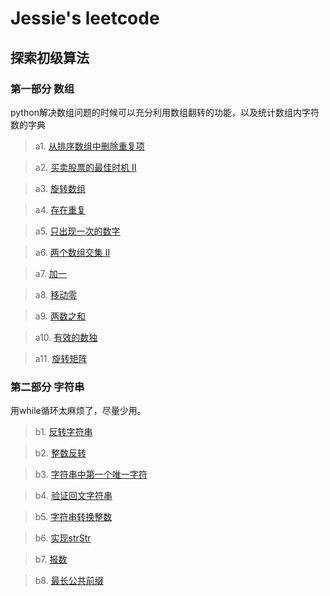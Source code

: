 # Jessie's leetcode

## 探索初级算法

### 第一部分 数组

python解决数组问题的时候可以充分利用数组翻转的功能，以及统计数组内字符数的字典

> a1. [从排序数组中删除重复项](https://github.com/OrangeJessie/Fighting_Leetcode/blob/master/%E5%88%9D%E7%BA%A7%E7%AE%97%E6%B3%95/removeDuplicates.py)

> a2. [买卖股票的最佳时机 II ](https://github.com/OrangeJessie/Fighting_Leetcode/blob/master/%E5%88%9D%E7%BA%A7%E7%AE%97%E6%B3%95/maxProfit.py)

> a3. [旋转数组](https://github.com/OrangeJessie/Fighting_Leetcode/blob/master/%E5%88%9D%E7%BA%A7%E7%AE%97%E6%B3%95/rotateArray.py)

> a4. [存在重复](https://github.com/OrangeJessie/Fighting_Leetcode/blob/master/%E5%88%9D%E7%BA%A7%E7%AE%97%E6%B3%95/containsDuplicate.py)

> a5. [只出现一次的数字](https://github.com/OrangeJessie/Fighting_Leetcode/blob/master/%E5%88%9D%E7%BA%A7%E7%AE%97%E6%B3%95/singleNumber.py)

> a6. [两个数组交集 II ](https://github.com/OrangeJessie/Fighting_Leetcode/blob/master/%E5%88%9D%E7%BA%A7%E7%AE%97%E6%B3%95/intersect.py)

> a7. [加一](https://github.com/OrangeJessie/Fighting_Leetcode/blob/master/%E5%88%9D%E7%BA%A7%E7%AE%97%E6%B3%95/plusOne.py)

> a8. [移动零](https://github.com/OrangeJessie/Fighting_Leetcode/blob/master/%E5%88%9D%E7%BA%A7%E7%AE%97%E6%B3%95/moveZeroes.py)

> a9. [两数之和](https://github.com/OrangeJessie/Fighting_Leetcode/blob/master/%E5%88%9D%E7%BA%A7%E7%AE%97%E6%B3%95/twoSum.py)

> a10. [有效的数独](https://github.com/OrangeJessie/Fighting_Leetcode/blob/master/%E5%88%9D%E7%BA%A7%E7%AE%97%E6%B3%95/isValidSudoku.py)

> a11. [旋转矩阵](https://github.com/OrangeJessie/Fighting_Leetcode/blob/master/%E5%88%9D%E7%BA%A7%E7%AE%97%E6%B3%95/rotateMatrix.py)

### 第二部分 字符串

用while循环太麻烦了，尽量少用。

> b1. [反转字符串](https://github.com/OrangeJessie/Fighting_Leetcode/blob/master/%E5%88%9D%E7%BA%A7%E7%AE%97%E6%B3%95/reverseString.py)

> b2. [整数反转](https://github.com/OrangeJessie/Fighting_Leetcode/blob/master/%E5%88%9D%E7%BA%A7%E7%AE%97%E6%B3%95/reverseNor.py)

> b3. [字符串中第一个唯一字符](https://github.com/OrangeJessie/Fighting_Leetcode/blob/master/%E5%88%9D%E7%BA%A7%E7%AE%97%E6%B3%95/firstUniqChar.py)

> b4. [验证回文字符串](https://github.com/OrangeJessie/Fighting_Leetcode/blob/master/%E5%88%9D%E7%BA%A7%E7%AE%97%E6%B3%95/isPalindrome.py)

> b5. [字符串转换整数](https://github.com/OrangeJessie/Fighting_Leetcode/blob/master/%E5%88%9D%E7%BA%A7%E7%AE%97%E6%B3%95/myAtoi.py)

> b6. [实现strStr](https://github.com/OrangeJessie/Fighting_Leetcode/blob/master/%E5%88%9D%E7%BA%A7%E7%AE%97%E6%B3%95/strStr.py)

> b7. [报数](https://github.com/OrangeJessie/Fighting_Leetcode/blob/master/%E5%88%9D%E7%BA%A7%E7%AE%97%E6%B3%95/countAndSay.py)

> b8. [最长公共前缀](https://github.com/OrangeJessie/Fighting_Leetcode/blob/master/%E5%88%9D%E7%BA%A7%E7%AE%97%E6%B3%95/longestCommonPrefix.py)
